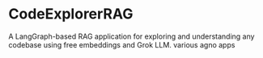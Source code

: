 # CodeExplorerRAG
A LangGraph-based RAG application for exploring and understanding any codebase using free embeddings and Grok LLM.
various agno apps
